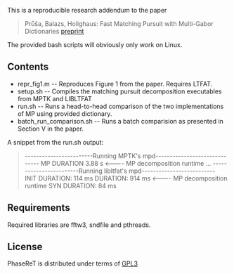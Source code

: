This is a reproducible research addendum to the paper

> Průša, Balazs, Holighaus: Fast Matching Pursuit with Multi-Gabor Dictionaries
 [preprint](http://ltfat.github.io/notes/ltfatnote052.pdf)

The provided bash scripts will obviously only work on Linux.

## Contents

* repr_fig1.m -- Reproduces Figure 1 from the paper. Requires LTFAT.
* setup.sh -- Compiles the matching pursuit decomposition executables from MPTK and LIBLTFAT
* run.sh -- Runs a head-to-head comparison of the two implementations of MP using provided dictionary.
* batch_run_comparison.sh -- Runs a batch comparision as presented in Section V in the paper.

A snippet from the run.sh output:
>------------------------Running MPTK's mpd------------------------------
>MP DURATION  3.88 s  <---- MP decomposition runtime
> ...
>------------------------Running libltfat's mpd--------------------------
>INIT DURATION: 114 ms
>DURATION: 914 ms <---- MP decomposition runtime
>SYN DURATION: 84 ms

## Requirements

Required libraries are fftw3, sndfile and pthreads.

## License
PhaseReT is distributed under terms of
[GPL3](http://www.gnu.org/licenses/gpl-3.0.en.html)




